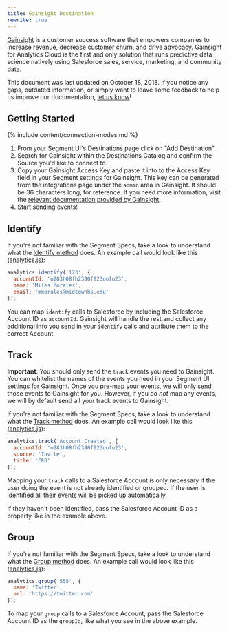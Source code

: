 ```yaml
---
title: Gainsight Destination
rewrite: true
---
```


[Gainsight](https://www.gainsight.com/) is a customer success software that empowers companies to increase revenue, decrease customer churn, and drive advocacy. Gainsight for Analytics Cloud is the first and only solution that runs predictive data science natively using Salesforce sales, service, marketing, and community data.

This document was last updated on October 18, 2018. If you notice any gaps, outdated information, or simply want to leave some feedback to help us improve our documentation, [let us know](https://segment.com/help/contact)!


## Getting Started

{% include content/connection-modes.md %}

1. From your Segment UI's Destinations page click on "Add Destination".
2. Search for Gainsight within the Destinations Catalog and confirm the Source you'd like to connect to.
3. Copy your Gainsight Access Key and paste it into to the Access Key field in your Segment settings for Gainsight. This key can be generated from the integrations page under the `admin` area in Gainsight. It should be 36 characters long, for reference. If you need more information, visit the [relevant documentation provided by Gainsight](https://support.gainsight.com/Connectors/API_Integration/Generate_API_Access_Key).
4. Start sending events!


## Identify

If you're not familiar with the Segment Specs, take a look to understand what the [Identify method](https://segment.com/docs/connections/spec/identify/) does. An example call would look like this ([analytics.js](https://segment.com/docs/connections/sources/catalog/libraries/website/javascript/)):

```js
analytics.identify('123', {
  accountId: 'o283h08fh2390f923uofu23',
  name: 'Miles Morales',
  email: 'mmorales@midtownhs.edu'
});
```

You can map `identify` calls to Salesforce by including the Salesforce Account ID as `accountId`. Gainsight will handle the rest and collect any additional info you send in your `identify` calls and attribute them to the correct Account.

## Track

**Important**: You should only send the `track` events you need to Gainsight. You can whitelist the names of the events you need in your Segment UI settings for Gainsight. Once you pre-map your events, we will only send those events to Gainsight for you. However, if you do *not* map any events, we will by default send all your track events to Gainsight.

If you're not familiar with the Segment Specs, take a look to understand what the [Track method](https://segment.com/docs/connections/spec/track/) does. An example call would look like this ([analytics.js](https://segment.com/docs/connections/sources/catalog/libraries/website/javascript/)):

```js
analytics.track('Account Created', {
  accountId: 'o283h08fh2390f923uofu23',
  source: 'Invite',
  title: 'CEO'
});
```

Mapping your `track` calls to a Salesforce Account is only necessary if the user doing the event is not already identified or grouped. If the user is identified all their events will be picked up automatically.

If they haven't been identified, pass the Salesforce Account ID as a property like in the example above.

## Group

If you're not familiar with the Segment Specs, take a look to understand what the [Group method](https://segment.com/docs/connections/spec/group/) does. An example call would look like this ([analytics.js](https://segment.com/docs/connections/sources/catalog/libraries/website/javascript/)):

```js
analytics.group('555', {
  name: 'Twitter',
  url: 'https://twitter.com'
});
```


To map your `group` calls to a Salesforce Account, pass the Salesforce Account ID as the `groupId`, like what you see in the above example.
